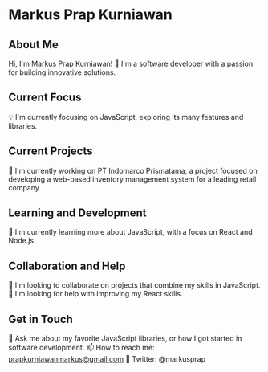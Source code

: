 Markus Prap Kurniawan
================

About Me
------------

Hi, I'm Markus Prap Kurniawan! 👋 I'm a software developer with a passion for building innovative solutions.

Current Focus
----------------

💡 I'm currently focusing on JavaScript, exploring its many features and libraries.

Current Projects
-------------------

🔭 I'm currently working on PT Indomarco Prismatama, a project focused on developing a web-based inventory management system for a leading retail company.

Learning and Development
-----------------------------

🌱 I'm currently learning more about JavaScript, with a focus on React and Node.js.

Collaboration and Help
-------------------------

👯 I'm looking to collaborate on projects that combine my skills in JavaScript.
🤔 I'm looking for help with improving my React skills.

Get in Touch
-----------------

💬 Ask me about my favorite JavaScript libraries, or how I got started in software development.
📫 How to reach me: prapkurniawanmarkus@gmail.com
📱 Twitter: @markusprap
